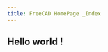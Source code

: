```yaml
---
title: FreeCAD HomePage _Index
---
```

## Hello world !

[comment]: # (Please do not add content in this Homepage _index file. The layout of the Homepage is generated from template rules by the theme.)